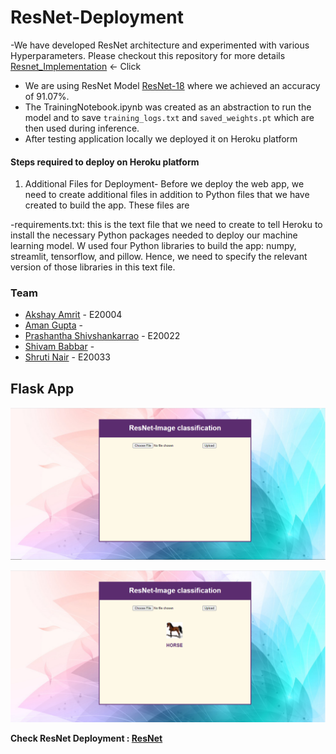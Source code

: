 # ResNet-Deployment
-We have developed ResNet architecture and experimented with various Hyperparameters. Please checkout this repository for more details [Resnet_Implementation](https://github.com/ShrutiNair5/Resnet_Implementation) <- Click
- We are using ResNet Model [ResNet-18](https://github.com/ShrutiNair5/Resnet_Implementation/blob/master/Group5_ResNet/RESNET14_18_SGD.ipynb) where we achieved an accuracy of 91.07%. 
- The TrainingNotebook.ipynb was created as an abstraction to run the model and to save `training_logs.txt` and `saved_weights.pt` which are then used during inference.
- After testing application locally we deployed it on Heroku platform

#### Steps required to deploy on Heroku platform
1)  Additional Files for Deployment- Before we deploy the web app, we need to create additional files in addition to Python files that we have created to build the app. These         files are

-requirements.txt: this is the text file that we need to create to tell Heroku to install the necessary Python packages needed to deploy our machine learning model. W used four Python libraries to build the app: numpy, streamlit, tensorflow, and pillow. Hence, we need to specify the relevant version of those libraries in this text file.
     



### Team

- [Akshay Amrit](https://github.com/akshayamrit) - E20004
- [Aman Gupta](https://github.com/aman1608) - 
- [Prashantha Shivshankarrao](https://github.com/ksshaan) - E20022
- [Shivam Babbar](https://github.com/shivam9711) -
- [Shruti Nair](https://github.com/ShrutiNair5) - E20033

## Flask App


![App Preview](FirstImage.png)

![App-Result](UploadImage.png)


**Check ResNet Deployment : [ResNet](https://resnetdeployment.herokuapp.com/)**
